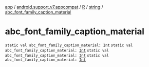 [app](../../../index.md) / [android.support.v7.appcompat](../../index.md) / [R](../index.md) / [string](index.md) / [abc_font_family_caption_material](.)

# abc_font_family_caption_material

`static val abc_font_family_caption_material: `[`Int`](https://kotlinlang.org/api/latest/jvm/stdlib/kotlin/-int/index.html)
`static val abc_font_family_caption_material: `[`Int`](https://kotlinlang.org/api/latest/jvm/stdlib/kotlin/-int/index.html)
`static val abc_font_family_caption_material: `[`Int`](https://kotlinlang.org/api/latest/jvm/stdlib/kotlin/-int/index.html)
`static val abc_font_family_caption_material: `[`Int`](https://kotlinlang.org/api/latest/jvm/stdlib/kotlin/-int/index.html)